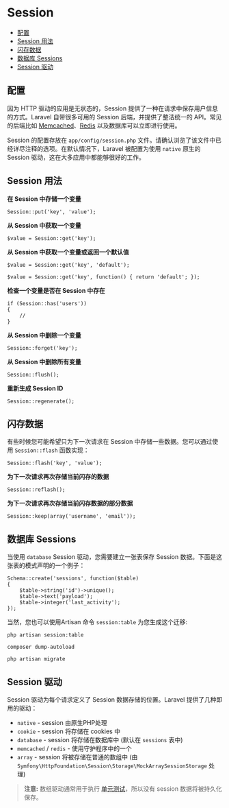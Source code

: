 # Session

- [配置](#configuration)
- [Session 用法](#session-usage)
- [闪存数据](#flash-data)
- [数据库 Sessions](#database-sessions)
- [Session 驱动](#session-drivers)

<a name="configuration"></a>
## 配置

因为 HTTP 驱动的应用是无状态的，Session 提供了一种在请求中保存用户信息的方式。Laravel 自带很多可用的 Session 后端，并提供了整洁统一的 API。常见的后端比如 [Memcached](http://memcached.org)、[Redis](http://redis.io) 以及数据库可以立即进行使用。

Session 的配置存放在 `app/config/session.php` 文件。请确认浏览了该文件中已经详尽注释的选项。在默认情况下，Laravel 被配置为使用 `native` 原生的 Session 驱动，这在大多应用中都能够很好的工作。

<a name="session-usage"></a>
## Session 用法

**在 Session 中存储一个变量**

	Session::put('key', 'value');

**从 Session 中获取一个变量**

	$value = Session::get('key');

**从 Session 中获取一个变量或返回一个默认值**

	$value = Session::get('key', 'default');

	$value = Session::get('key', function() { return 'default'; });

**检查一个变量是否在 Session 中存在**

	if (Session::has('users'))
	{
		//
	}

**从 Session 中删除一个变量**

	Session::forget('key');

**从 Session 中删除所有变量**

	Session::flush();

**重新生成 Session ID**

	Session::regenerate();

<a name="flash-data"></a>
## 闪存数据

有些时候您可能希望只为下一次请求在 Session 中存储一些数据。您可以通过使用 `Session::flash` 函数实现：

	Session::flash('key', 'value');

**为下一次请求再次存储当前闪存的数据**

	Session::reflash();

**为下一次请求再次存储当前闪存数据的部分数据**

	Session::keep(array('username', 'email'));

<a name="database-sessions"></a>
## 数据库 Sessions

当使用 `database` Session 驱动，您需要建立一张表保存 Session 数据。下面是这张表的模式声明的一个例子：

	Schema::create('sessions', function($table)
	{
		$table->string('id')->unique();
		$table->text('payload');
		$table->integer('last_activity');
	});

当然，您也可以使用Artisan 命令 `session:table` 为您生成这个迁移:

	php artisan session:table

	composer dump-autoload

	php artisan migrate

<a name="session-drivers"></a>
## Session 驱动

Session 驱动为每个请求定义了 Session 数据存储的位置。Laravel 提供了几种即用的驱动：

- `native` - session 由原生PHP处理
- `cookie` - session 将存储在 cookies 中
- `database` - session 将存储在数据库中 (默认在 `sessions` 表中)
- `memcached` / `redis` - 使用守护程序中的一个
- `array` - session 将被存储在普通的数组中 (由 `Symfony\HttpFoundation\Session\Storage\MockArraySessionStorage` 处理)

> **注意:** 数组驱动通常用于执行 [单元测试](/docs/testing)，所以没有 session 数据将被持久化保存。